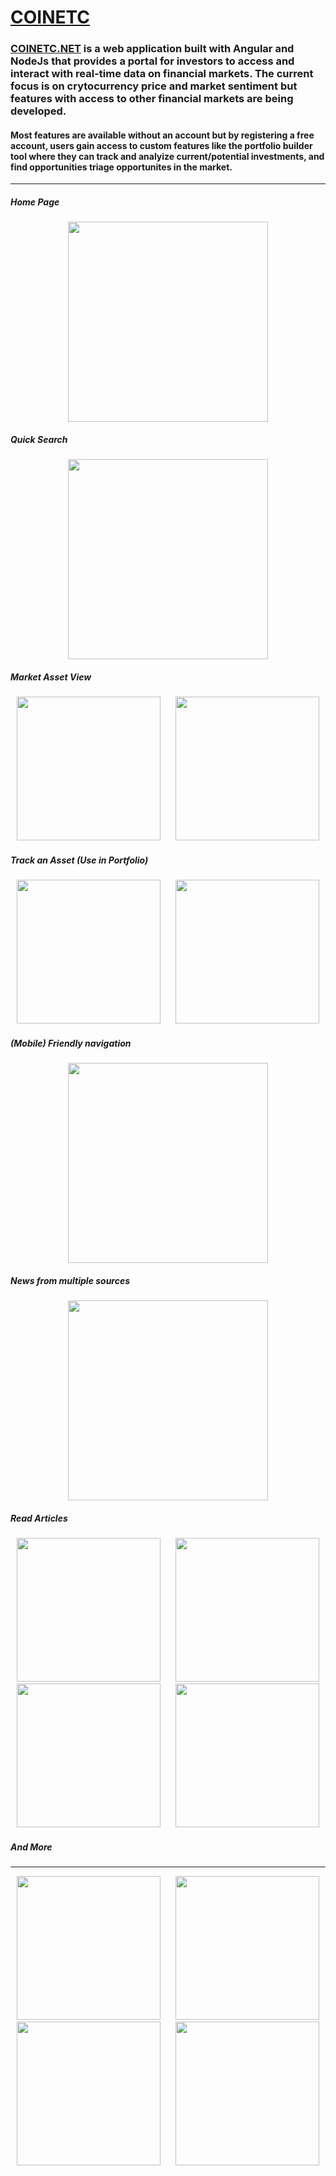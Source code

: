 
# [COINETC](https://www.coinetc.net) 
### [COINETC.NET](https://www.coinetc.net) is a web application built with Angular and NodeJs that provides a portal for investors to access and interact with real-time data on financial markets. The current focus is on crytocurrency price and market sentiment but features with access to other financial markets are being developed.

#### Most features are available without an account but by registering a free account, users gain access to custom features like the portfolio builder tool where they can track and analyize current/potential investments, and find opportunities triage opportunites in the market.
____
##### Home Page
<div align="center">
  <img src="https://raw.githubusercontent.com/HarryDulaney/coinetc-public/main/coinetc-ss-1.png"  height="320px" hspace="10"/>
 </div>
 
 ##### Quick Search

 <div align="center">
  <img src="https://raw.githubusercontent.com/HarryDulaney/coinetc-public/main/coinetc-ss-2.png"  height="320px" hspace="10"/>
 </div>

 
##### Market Asset View

<div align="center">
  <img src="https://raw.githubusercontent.com/HarryDulaney/coinetc-public/main/coinetc-ss-3.png"  height="230px" hspace="10"/>
 <img src="https://raw.githubusercontent.com/HarryDulaney/coinetc-public/main/coinetc-ss-4.png"  height="230px" hspace="10"/>
</div>

##### Track an Asset (Use in Portfolio)

<div align="center">
  <img src="https://raw.githubusercontent.com/HarryDulaney/coinetc-public/main/coinetc-ss-5.png"  height="230px" hspace="10"/>
 <img src="https://raw.githubusercontent.com/HarryDulaney/coinetc-public/main/coinetc-ss-6.png"  height="230px" hspace="10"/>
 </div>
 
##### (Mobile) Friendly navigation

 <div align="center">
  <img src="https://raw.githubusercontent.com/HarryDulaney/coinetc-public/main/coinetc-ss-7.png"  height="320px" hspace="10"/>
</div>


##### News from multiple sources

 <div align="center">
<img src="https://raw.githubusercontent.com/HarryDulaney/coinetc-public/main/coinetc-ss-8.png"  height="320px" hspace="10"/>
</div>

##### Read Articles

 <div align="center">
  <img src="https://raw.githubusercontent.com/HarryDulaney/coinetc-public/main/coinetc-ss-12.png"  height="230px" hspace="10"/>
 <img src="https://raw.githubusercontent.com/HarryDulaney/coinetc-public/main/coinetc-ss-13.png"  height="230px" hspace="10"/>
</div>
<div align="center">
  <img src="https://raw.githubusercontent.com/HarryDulaney/coinetc-public/main/coinetc-ss-14.png"  height="230px" hspace="10"/>
 <img src="https://raw.githubusercontent.com/HarryDulaney/coinetc-public/main/coinetc-ss-15.png"  height="230px" hspace="10"/>
</div>

##### And More
____
<div align="center">
  <img src="https://raw.githubusercontent.com/HarryDulaney/coinetc-public/main/coinetc-ss-16.png"  height="230px" hspace="10"/>
 <img src="https://raw.githubusercontent.com/HarryDulaney/coinetc-public/main/coinetc-ss-17.png"  height="230px" hspace="10"/>
 </div>

<div align="center">
  <img src="https://raw.githubusercontent.com/HarryDulaney/coinetc-public/main/coinetc-ss-18.png"  height="230px" hspace="10"/>
 <img src="https://raw.githubusercontent.com/HarryDulaney/coinetc-public/main/coinetc-ss-19.png"  height="230px" hspace="10"/>
</div>





